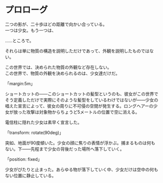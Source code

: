 # プロローグ

二つの影が、二十歩ほどの距離で向かい合っている。  
一つは少女。もう一つは、

……ところで。

それらは単に物質の構造を説明しただけであって、外観を説明したものではない。

この世界では、決められた物質の外観など存在しない。  
この世界で、物質の外観を決められるのは、少女達だけだ。



「margin:5m」

ショートカットの――このショートカットの髪型というのも、彼女がこの世界でそう定義しただけで実際にそのような髪型をしているわけではないが――少女の唱えた宣言によって、彼女の周りに不可侵の空間が発生する。ロングヘアーの少女が放った攻撃は対象物からちょうど5メートルの位置で空に消える。


電信柱に隠れた少女は素早く宣言した。

「transform: rotate(90deg)」

突如、地面が90度傾いた。少女の顔に焦りの表情が浮かぶ。捕まるものは何もない。下――先程まで少女の背後だった場所へ落下していく。

「position: fixed」

少女がぴたりと止まった。あらゆる物が落下していく中、少女だけは空中の何もない位置に静止している。